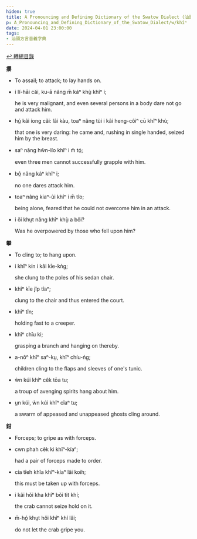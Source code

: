 ```yaml
---
hiden: true
title: A Pronouncing and Defining Dictionary of the Swatow Dialect (汕頭方言音義字典) / khîⁿ
p: A_Pronouncing_and_Defining_Dictionary_of_the_Swatow_Dialect/w/khîⁿ
date: 2024-04-01 23:00:00
tags: 
- 汕頭方言音義字典
---
```


[↩️ 轉總目錄](/A_Pronouncing_and_Defining_Dictionary_of_the_Swatow_Dialect)


**攖**
- To assail; to attack; to lay hands on.

- i lĭ-hāi căi, ku-ā nâng m̄ káⁿ khṳ̀ khîⁿ i;

  he is very malignant, and even several persons in a body dare not go and attack him.

- hṳ́ kâi íong căi: lâi kàu, toaⁿ nâng tùi i kâi heng-côiⁿ cū khîⁿ khù;

  that one is very daring: he came and, rushing in single handed, seized him by the breast.

- saⁿ nâng hŵn-lío khîⁿ i m̄ tó̤;

  even three men cannot successfully grapple with him.

- bô̤ nâng káⁿ khîⁿ i;

  no one dares attack him.

- toaⁿ nâng kiaⁿ-ùi khîⁿ i m̄ tîo;

  being alone, feared that he could not overcome him in an attack.

- i ŏi khṳt nâng khîⁿ khṳ̀ a bŏi?

  Was he overpowered by those who fell upon him?

**攀**
- To cling to; to hang upon.

- i khîⁿ kín i kâi kīe-kǹg;

  she clung to the poles of his sedan chair.

- khîⁿ kīe jîp tîaⁿ;

  clung to the chair and thus entered the court.

- khîⁿ tîn;

  holding fast to a creeper.

- khîⁿ chīu ki;

  grasping a branch and hanging on thereby.

- a-nôⁿ khîⁿ saⁿ-kṳ, khîⁿ chíu-ńg;

  children cling to the flaps and sleeves of one's tunic.

- ẁn kúi khîⁿ cêk tōa tu;

  a troup of avenging spirits hang about him.

- ṳn kúi, ẁn kúi khîⁿ cîaⁿ tu;

  a swarm of appeased and unappeased ghosts cling around.

**鉗**
- Forceps; to gripe as with forceps.

- cwn phah cêk ki khîⁿ-kíaⁿ;

  had a pair of forceps made to order.

- cía tîeh khîa khîⁿ-kíaⁿ lâi koih;

  this must be taken up with forceps.

- i kâi hŏi kha khîⁿ bŏi tit khí;

  the crab cannot seize hold on it.

- m̄-hó̤ khṳt hŏi khîⁿ khí lâi;

  do not let the crab gripe you.